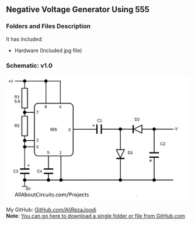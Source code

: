 ## Negative Voltage Generator Using 555

### Folders and Files Description
It has included:
- Hardware (Included jpg file)

### Schematic: v1.0
![](Hardware/v1.0.jpg)

My GitHub: [GitHub.com/AliRezaJoodi](https://github.com/AliRezaJoodi)  
**Note**: [You can go here to download a single folder or file from GitHub.com](https://minhaskamal.github.io/DownGit/#/home)
